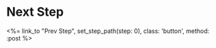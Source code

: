 # Next Step

<div class="mt-8 text-center">
  <%= link_to "Prev Step", set_step_path(step: 0), class: 'button', method: :post %>
</div>

